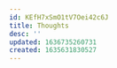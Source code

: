```yaml
---
id: KEfH7xSmO1tV7Oei42c6J
title: Thoughts
desc: ''
updated: 1636735260731
created: 1635631830527
---
```


